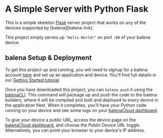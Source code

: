 # A Simple Server with Python Flask

This is a simple skeleton [Flask][flask] server project that works on any of the
devices supported by [balena][balena-link].

This project simply serves up `"Hello World!"` on port `:80` of your balena
device.

## balena Setup & Deployment

To get this project up and running, you will need to signup for a balena account
[here][signup-page] and set up an application and device. You'll find full
details in our [Getting Started tutorial][gettingStarted-link].

Once you have downloaded this project, you can `balena push` it using the
[balenaCLI][balena-cli]. This command will package up and push the code to the
balena builders, where it will be compiled and built and deployed to every
device in the application fleet. When it completes, you'll have your Python code
running on your device and see some logs on your [balenaCloud
dashboard][balena-dashboard].

To give your device a public URL, access the device page on the [balenaCloud
dashboard][balena-dashboard], and choose the Public Device URL toggle.
Alternatively, you can point your browser to your device's IP address.

[flask]:https://www.palletsprojects.com/p/flask/
[signup-page]:https://dashboard.balena-cloud.com/signup
[gettingStarted-link]:https://www.balena.io/docs/learn/getting-started/raspberrypi3/cpp/
[balena-cli]:https://www.balena.io/docs/reference/cli/
[balena-dashboard]:https://dashboard.balena-cloud.com/
